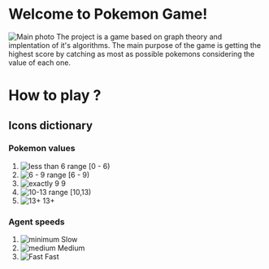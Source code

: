 # Welcome to Pokemon Game!

![Main photo](https://i.ibb.co/xGsyV83/Pok-mon-Logo-Gotta-catch-em-all.png)
The project is a game based on graph theory and implentation of it's algorithms. The main purpose of the game is getting the highest score by catching as most as possible pokemons considering the value of each one.

# How to play ?

## Icons dictionary
### Pokemon values
 1. ![less than 6](https://i.ibb.co/ZXFQZgH/2.png) range [0 - 6)
 2. ![6 - 9](https://i.ibb.co/9vzgvfc/3.png) range [6 - 9)
 3. ![exactly 9](https://i.ibb.co/3mM0yZb/4.png)  9
 4. ![10-13](https://i.ibb.co/kM4zpmt/5.png) range [10,13)
 5. ![13+](https://i.ibb.co/tZFQxF9/1.png) 13+
### Agent speeds
 1. ![minimum](https://i.ibb.co/xhQByXT/p1.png) Slow
 2. ![medium](https://i.ibb.co/7RZRNDh/p2.png) Medium
 3. ![Fast](https://i.ibb.co/K78rztD/p5.png) Fast
